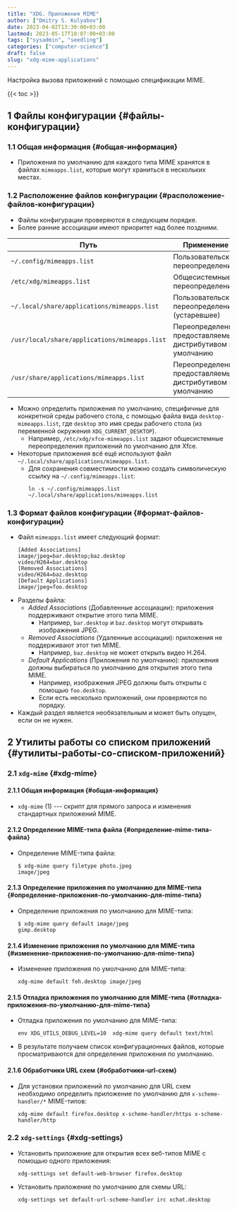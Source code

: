 ```yaml
---
title: "XDG. Приложения MIME"
author: ["Dmitry S. Kulyabov"]
date: 2023-04-02T13:39:00+03:00
lastmod: 2023-05-17T10:07:00+03:00
tags: ["sysadmin", "seedling"]
categories: ["computer-science"]
draft: false
slug: "xdg-mime-applications"
---
```


Настройка вызова приложений с помощью спецификации MIME.

<!--more-->

{{< toc >}}


## <span class="section-num">1</span> Файлы конфигурации {#файлы-конфигурации}


### <span class="section-num">1.1</span> Общая информация {#общая-информация}

-   Приложения по умолчанию для каждого типа MIME хранятся в файлах `mimeapps.list`, которые могут храниться в нескольких местах.


### <span class="section-num">1.2</span> Расположение файлов конфигурации {#расположение-файлов-конфигурации}

-   Файлы конфигурации проверяются в следующем порядке.
-   Более ранние ассоциации имеют приоритет над более поздними.

| Путь                                          | Применение                                                  |
|-----------------------------------------------|-------------------------------------------------------------|
| `~/.config/mimeapps.list`                     | Пользовательские переопределения                            |
| `/etc/xdg/mimeapps.list`                      | Общесистемные переопределения                               |
| `~/.local/share/applications/mimeapps.list`   | Пользовательские переопределения (устаревшее)               |
| `/usr/local/share/applications/mimeapps.list` | Переопределения, предоставляемые дистрибутивом по умолчанию |
| `/usr/share/applications/mimeapps.list`       | Переопределения, предоставляемые дистрибутивом по умолчанию |

-   Можно определить приложения по умолчанию, специфичные для конкретной среды рабочего стола, с помощью файла вида `desktop-mimeapps.list`, где `desktop` это имя среды рабочего стола (из переменной окружения `XDG_CURRENT_DESKTOP`).
    -   Например, `/etc/xdg/xfce-mimeapps.list` задают общесистемные переопределения приложений по умолчанию для Xfce.
-   Некоторые приложения всё ещё используют файл `~/.local/share/applications/mimeapps.list`.
    -   Для сохранения совместимости можно создать символическую ссылку на `~/.config/mimeapps.list`:
        ```shell
        ln -s ~/.config/mimeapps.list ~/.local/share/applications/mimeapps.list
        ```


### <span class="section-num">1.3</span> Формат файлов конфигурации {#формат-файлов-конфигурации}

-   Файл `mimeapps.list` имеет следующий формат:
    ```conf-unix
    [Added Associations]
    image/jpeg=bar.desktop;baz.desktop
    video/H264=bar.desktop
    [Removed Associations]
    video/H264=baz.desktop
    [Default Applications]
    image/jpeg=foo.desktop
    ```
-   Разделы файла:
    -   _Added Associations_ (Добавленные ассоциации): приложения поддерживают открытие этого типа MIME.
        -   Например, `bar.desktop` и `baz.desktop` могут открывать изображения JPEG.
    -   _Removed Associations_ (Удаленные ассоциации): приложения не поддерживают этот тип MIME.
        -   Например, `baz.desktop` не может открыть видео H.264.
    -   _Default Applications_ (Приложения по умолчанию): приложения должны выбираться по умолчанию для открытия этого типа MIME.
        -   Например, изображения JPEG должны быть открыты с помощью `foo.desktop`.
        -   Если есть несколько приложений, они проверяются по порядку.
-   Каждый раздел является необязательным и может быть опущен, если он не нужен.


## <span class="section-num">2</span> Утилиты работы со списком приложений {#утилиты-работы-со-списком-приложений}


### <span class="section-num">2.1</span> `xdg-mime` {#xdg-mime}


#### <span class="section-num">2.1.1</span> Общая информация {#общая-информация}

-   `xdg-mime` (1) --- скрипт для прямого запроса и изменения стандартных приложений MIME.


#### <span class="section-num">2.1.2</span> Определение MIME-типа файла {#определение-mime-типа-файла}

-   Определение MIME-типа файла:
    ```shell
    $ xdg-mime query filetype photo.jpeg
    image/jpeg
    ```


#### <span class="section-num">2.1.3</span> Определение приложения по умолчанию для MIME-типа {#определение-приложения-по-умолчанию-для-mime-типа}

-   Определение приложения по умолчанию для MIME-типа:
    ```shell
    $ xdg-mime query default image/jpeg
    gimp.desktop
    ```


#### <span class="section-num">2.1.4</span> Изменение приложения по умолчанию для MIME-типа {#изменение-приложения-по-умолчанию-для-mime-типа}

-   Изменение приложения по умолчанию для MIME-типа:
    ```shell
    xdg-mime default feh.desktop image/jpeg
    ```


#### <span class="section-num">2.1.5</span> Отладка приложения по умолчанию для MIME-типа {#отладка-приложения-по-умолчанию-для-mime-типа}

-   Отладка приложения по умолчанию для MIME-типа:
    ```shell
    env XDG_UTILS_DEBUG_LEVEL=10  xdg-mime query default text/html
    ```
-   В результате получаем список конфигурационных файлов, которые просматриваются для определения приложения по умолчанию.


#### <span class="section-num">2.1.6</span> Обработчики URL схем {#обработчики-url-схем}

-   Для установки приложений по умолчанию для URL схем необходимо определить приложение по умолчанию для `x-scheme-handler/*` MIME-типов:
    ```shell
    xdg-mime default firefox.desktop x-scheme-handler/https x-scheme-handler/http
    ```


### <span class="section-num">2.2</span> `xdg-settings` {#xdg-settings}

-   Установить приложение для открытия всех веб-типов MIME с помощью одного приложения:
    ```shell
    xdg-settings set default-web-browser firefox.desktop
    ```
-   Установить приложение по умолчанию для схемы URL:
    ```shell
    xdg-settings set default-url-scheme-handler irc xchat.desktop
    ```
